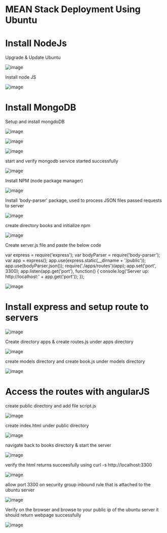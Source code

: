 # MEAN Stack Deployment Using Ubuntu

# Install NodeJs

Upgrade & Update Ubuntu

![image](https://user-images.githubusercontent.com/49937302/115993121-ef9ba600-a603-11eb-9a6f-13e1e12c623c.png)

Install node JS

![image](https://user-images.githubusercontent.com/49937302/115993186-443f2100-a604-11eb-9a50-5a288e330759.png)

# Install MongoDB

Setup and install mongdoDB

![image](https://user-images.githubusercontent.com/49937302/115993238-82d4db80-a604-11eb-8b55-38c85a7c8499.png)

![image](https://user-images.githubusercontent.com/49937302/115993244-8700f900-a604-11eb-9000-d3900dc31878.png)

![image](https://user-images.githubusercontent.com/49937302/115993248-89fbe980-a604-11eb-81c0-f4776352449e.png)

start and verify mongodb service started successfully

![image](https://user-images.githubusercontent.com/49937302/115993322-d9dab080-a604-11eb-8361-de4434c69122.png)

Install NPM (node package manager)

![image](https://user-images.githubusercontent.com/49937302/115993352-f676e880-a604-11eb-919d-b97e7685d27b.png)

Install 'body-parser' package, used to process JSON files passed requests to server

![image](https://user-images.githubusercontent.com/49937302/115993386-1d351f00-a605-11eb-803f-5eb6da5ef5c0.png)

create directory books and initialize npm

![image](https://user-images.githubusercontent.com/49937302/115993421-42299200-a605-11eb-82e6-c4f16a437f82.png)

Create server.js file and paste the below code

var express = require('express');
var bodyParser = require('body-parser');
var app = express();
app.use(express.static(__dirname + '/public'));
app.use(bodyParser.json());
require('./apps/routes')(app);
app.set('port', 3300);
app.listen(app.get('port'), function() {
    console.log('Server up: http://localhost:' + app.get('port'));
});

![image](https://user-images.githubusercontent.com/49937302/115993452-64bbab00-a605-11eb-8cbc-0d9ee0325493.png)


# Install express and setup route to servers

![image](https://user-images.githubusercontent.com/49937302/115993465-71400380-a605-11eb-87bf-1ba17bb030f2.png)

Create directory apps & create routes.js under apps directory

![image](https://user-images.githubusercontent.com/49937302/115993513-af3d2780-a605-11eb-87d7-c3931f495deb.png)

create models directory and create book.js under models directory

![image](https://user-images.githubusercontent.com/49937302/115993541-e4e21080-a605-11eb-82a0-de282193b08e.png)

# Access the routes with angularJS

create public directory and add file script.js

![image](https://user-images.githubusercontent.com/49937302/115993650-44402080-a606-11eb-830f-9b1c24c6af71.png)

create index.html under public directory

![image](https://user-images.githubusercontent.com/49937302/115993656-54f09680-a606-11eb-94f2-1553a9ee0a97.png)

navigate back to books directory & start the server

![image](https://user-images.githubusercontent.com/49937302/115993694-823d4480-a606-11eb-949d-f2f770bae641.png)

verify the html returns succeesfully using curl -s http://localhost:3300

![image](https://user-images.githubusercontent.com/49937302/115993711-9d0fb900-a606-11eb-9cc4-feaa2a0b7f78.png)

allow port 3300 on security group inbound rule that is attached to the ubuntu server

![image](https://user-images.githubusercontent.com/49937302/115993761-d5af9280-a606-11eb-87d9-d2d83fa893ce.png)

Verify on the browser and browse to your public ip of the ubuntu server
it should return webpage successfully

![image](https://user-images.githubusercontent.com/49937302/115993793-f677e800-a606-11eb-9d7e-294143f434a1.png)
